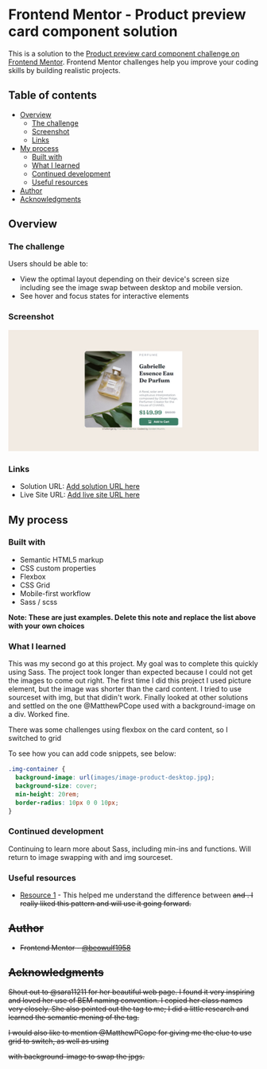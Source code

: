 # Frontend Mentor - Product preview card component solution

This is a solution to the [Product preview card component challenge on Frontend Mentor](https://www.frontendmentor.io/challenges/product-preview-card-component-GO7UmttRfa). Frontend Mentor challenges help you improve your coding skills by building realistic projects. 

## Table of contents

- [Overview](#overview)
  - [The challenge](#the-challenge)
  - [Screenshot](#screenshot)
  - [Links](#links)
- [My process](#my-process)
  - [Built with](#built-with)
  - [What I learned](#what-i-learned)
  - [Continued development](#continued-development)
  - [Useful resources](#useful-resources)
- [Author](#author)
- [Acknowledgments](#acknowledgments)


## Overview

### The challenge

Users should be able to:

- View the optimal layout depending on their device's screen size
including see the image swap between desktop and mobile version.
- See hover and focus states for interactive elements

### Screenshot

![Screenshot](/images/Web%20capture_20-6-2024_16325_.jpeg)


### Links

- Solution URL: [Add solution URL here](https://your-solution-url.com)
- Live Site URL: [Add live site URL here](https://your-live-site-url.com)

## My process

### Built with

- Semantic HTML5 markup
- CSS custom properties
- Flexbox
- CSS Grid
- Mobile-first workflow
- Sass / scss


**Note: These are just examples. Delete this note and replace the list above with your own choices**

### What I learned

This was my second go at this project. My goal was to complete this quickly using Sass. The project took longer than expected because I could not get the images to come out right. The first time I did this project I used picture element, but the image was shorter than the card content. I tried to use sourceset with img, but that didin't work. Finally looked at other solutions and settled on the one  @MatthewPCope used with a background-image on a div. Worked fine.

There was some challenges using flexbox on the card content, so I switched to grid

To see how you can add code snippets, see below:


```css
.img-container {
  background-image: url(images/image-product-desktop.jpg);
  background-size: cover;
  min-height: 20rem;
  border-radius: 10px 0 0 10px;
}
```


### Continued development

Continuing to learn more about Sass, including min-ins and functions. Will return to image swapping with <picture> and img sourceset.

### Useful resources

- [Resource 1](https://www.sololearn.com/en/Discuss/1701930/what-is-the-difference-between-s-and-del-) - This helped me understand the difference between <s> and <del>. I really liked this pattern and will use it going forward.

## Author

- Frontend Mentor - [@beowulf1958](https://www.frontendmentor.io/profile/@beowulf1958)


## Acknowledgments

Shout out to @sara11211 for her beautiful web page. I found it very inspiring and loved her use of BEM naming convention. I copied her class names very closely. She also pointed out the <s> tag to me; I did a little research and learned the semantic mening of the tag.

I would also like to mention @MatthewPCope for giving me the clue to use grid to switch, as well as using <div> with background-image to swap the jpgs.
